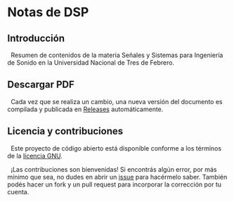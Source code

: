# Notas de DSP

## Introducción

&nbsp;
Resumen de contenidos de la materia Señales y Sistemas para Ingeniería de Sonido en la Universidad Nacional de Tres de Febrero.

## Descargar PDF

&nbsp;
Cada vez que se realiza un cambio, una nueva versión del documento es compilada y publicada en [Releases](https://github.com/mrmalvicino/dsp-notes/releases) automáticamente.

## Licencia y contribuciones

&nbsp;
Este proyecto de código abierto está disponible conforme a los términos de la [licencia GNU](./LICENSE).

&nbsp;
¡Las contribuciones son bienvenidas!
Si encontrás algún error, por más mínimo que sea, no dudes en abrir un [issue](https://github.com/mrmalvicino/dsp-notes/issues/) para hacérmelo saber.
También podés hacer un fork y un pull request para incorporar la corrección por tu cuenta.